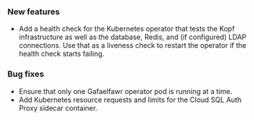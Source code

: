 ### New features

- Add a health check for the Kubernetes operator that tests the Kopf infrastructure as well as the database, Redis, and (if configured) LDAP connections. Use that as a liveness check to restart the operator if the health check starts failing.

### Bug fixes

- Ensure that only one Gafaelfawr operator pod is running at a time.
- Add Kubernetes resource requests and limits for the Cloud SQL Auth Proxy sidecar container.
